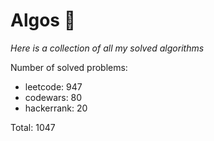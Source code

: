 # Algos 🏯

_Here is a collection of all my solved algorithms_

Number of solved problems:
- leetcode: 947
- codewars: 80
- hackerrank: 20

Total: 1047
